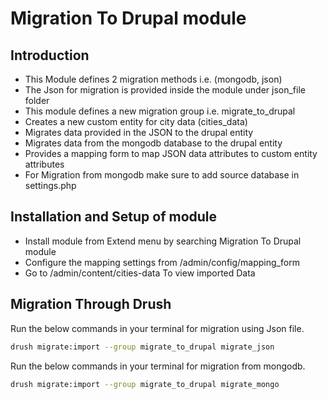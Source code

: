 # Migration To Drupal module

## Introduction

- This Module defines 2 migration methods i.e. (mongodb, json)
- The Json for migration is provided inside the module under json_file folder
- This module defines a new migration group i.e. migrate_to_drupal
- Creates a new custom entity for city data (cities_data)
- Migrates data provided in the JSON to the drupal entity
- Migrates data from the mongodb database to the drupal entity
- Provides a mapping form to map JSON data attributes to custom entity
attributes
- For Migration from mongodb make sure to add source database in settings.php

## Installation and Setup of module

- Install module from Extend menu by
searching Migration To Drupal module
- Configure the mapping settings
from /admin/config/mapping_form
- Go to /admin/content/cities-data To
view imported Data

## Migration Through Drush

Run the below commands in your terminal for migration using Json file.

```sh
drush migrate:import --group migrate_to_drupal migrate_json
```

Run the below commands in your terminal for migration from mongodb.

```sh
drush migrate:import --group migrate_to_drupal migrate_mongo
```
